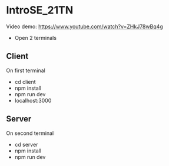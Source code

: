 # IntroSE_21TN
Video demo: https://www.youtube.com/watch?v=ZHkJ78wBq4g
- Open 2 terminals

## Client

On first terminal

- cd client
- npm install
- npm run dev
- localhost:3000

## Server

On second terminal

- cd server
- npm install
- npm run dev

